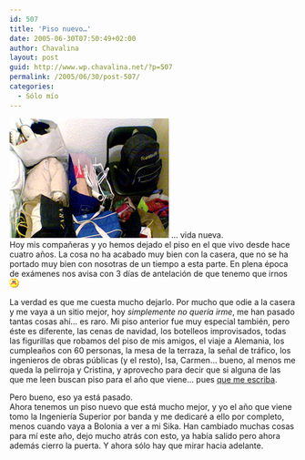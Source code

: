 ```yaml
---
id: 507
title: 'Piso nuevo…'
date: 2005-06-30T07:50:49+02:00
author: Chavalina
layout: post
guid: http://www.wp.chavalina.net/?p=507
permalink: /2005/06/30/post-507/
categories:
  - Sólo mío
---
```

<img class="imgizqda" src="/imagenes/fotos/equipaje.jpg" alt="Mi equipaje" /> … vida nueva.  
Hoy mis compa&ntilde;eras y yo hemos dejado el piso en el que vivo desde hace cuatro a&ntilde;os. La cosa no ha acabado muy bien con la casera, que no se ha portado muy bien con nosotras de un tiempo a esta parte. En plena época de exámenes nos avisa con 3 d&iacute;as de antelaci&oacute;n de que tenemo que irnos![emo](/imagenes/emoticonos/enfadado.gif) 

La verdad es que me cuesta mucho dejarlo. Por mucho que odie a la casera y me vaya a un sitio mejor, hoy _simplemente no quer&iacute;a irme_, me han pasado tantas cosas ah&iacute;… es raro. Mi piso anterior fue muy especial también, pero éste es diferente, las cenas de navidad, los botelleos improvisados, todas las figurillas que robamos del piso de mis amigos, el viaje a Alemania, los cumplea&ntilde;os con 60 personas, la mesa de la terraza, la se&ntilde;al de tráfico, los ingenieros de obras p&uacute;blicas (y el resto), Isa, Carmen… bueno, al menos me queda la pelirroja y Cristina, y aprovecho para decir que si alguna de las que me leen buscan piso para el a&ntilde;o que viene… pues <a href="http://www.chavalina.net/correo.php" target="_blank">que me escriba</a>.

Pero bueno, eso ya está pasado.  
Ahora tenemos un piso nuevo que está mucho mejor, y yo el a&ntilde;o que viene tomo la Ingenier&iacute;a Superior por banda y me dedicaré a ello por completo, menos cuando vaya a Bolonia a ver a mi Sika. Han cambiado muchas cosas para m&iacute; este a&ntilde;o, dejo mucho atrás con esto, ya hab&iacute;a salido pero ahora además cierro la puerta. Y ahora s&oacute;lo hay que mirar hacia adelante.